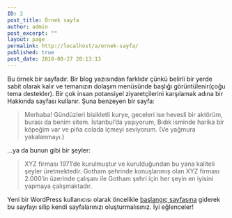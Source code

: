 ```yaml
---
ID: 2
post_title: Örnek sayfa
author: admin
post_excerpt: ""
layout: page
permalink: http://localhost/a/ornek-sayfa/
published: true
post_date: 2018-08-27 20:13:13
---
```

Bu örnek bir sayfadır. Bir blog yazısından farklıdır çünkü belirli bir yerde sabit olarak kalır ve temanızın dolaşım menüsünde başlığı görüntülenir(çoğu tema destekler). Bir çok insan potansiyel ziyaretçilerini karşılamak adına bir Hakkında sayfası kullanır. Şuna benzeyen bir sayfa:

<blockquote>Merhaba! Gündüzleri bisikletli kurye, geceleri ise hevesli bir aktörüm, burası da benim sitem. İstanbul&#8217;da yaşıyorum, Bıdık isminde harika bir köpeğim var ve pi&#241;a colada içmeyi seviyorum. (Ve yağmura yakalanmayı.)</blockquote>

...ya da bunun gibi bir şeyler:

<blockquote>XYZ firması 1971&#8217;de kurulmuştur ve kurulduğundan bu yana kaliteli şeyler üretmektedir. Gotham şehrinde konuşlanmış olan XYZ firması 2.000&#8217;in üzerinde çalışanı ile Gotham şehri için her şeyin en iyisini yapmaya çalışmaktadır.</blockquote>

Yeni bir WordPress kullanıcısı olarak öncelikle <a href="http://localhost/a/wp-admin/">başlangıç sayfasına</a> giderek bu sayfayı silip kendi sayfalarınızı oluşturmalısınız. İyi eğlenceler!
